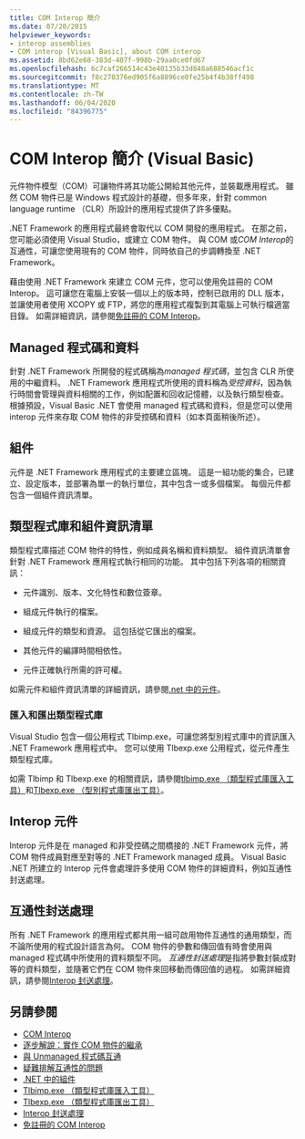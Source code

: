 ```yaml
---
title: COM Interop 簡介
ms.date: 07/20/2015
helpviewer_keywords:
- interop assemblies
- COM interop [Visual Basic], about COM interop
ms.assetid: 8bd62e68-383d-407f-998b-29aa0ce0fd67
ms.openlocfilehash: 6c7caf266514c43e40135b33d848a688546acf1c
ms.sourcegitcommit: f8c270376ed905f6a8896ce0fe25b4f4b38ff498
ms.translationtype: MT
ms.contentlocale: zh-TW
ms.lasthandoff: 06/04/2020
ms.locfileid: "84396775"
---
```

# <a name="introduction-to-com-interop-visual-basic"></a>COM Interop 簡介 (Visual Basic)
元件物件模型（COM）可讓物件將其功能公開給其他元件，並裝載應用程式。 雖然 COM 物件已是 Windows 程式設計的基礎，但多年來，針對 common language runtime （CLR）所設計的應用程式提供了許多優點。  
  
 .NET Framework 的應用程式最終會取代以 COM 開發的應用程式。 在那之前，您可能必須使用 Visual Studio，或建立 COM 物件。 與 COM 或*COM Interop*的互通性，可讓您使用現有的 COM 物件，同時依自己的步調轉換至 .NET Framework。  
  
 藉由使用 .NET Framework 來建立 COM 元件，您可以使用免註冊的 COM Interop。 這可讓您在電腦上安裝一個以上的版本時，控制已啟用的 DLL 版本，並讓使用者使用 XCOPY 或 FTP，將您的應用程式複製到其電腦上可執行檔適當目錄。 如需詳細資訊，請參閱[免註冊的 COM Interop](../../../framework/interop/registration-free-com-interop.md)。  
  
## <a name="managed-code-and-data"></a>Managed 程式碼和資料  
 針對 .NET Framework 所開發的程式碼稱為*managed 程式碼*，並包含 CLR 所使用的中繼資料。 .NET Framework 應用程式所使用的資料稱為*受控資料*，因為執行時間會管理與資料相關的工作，例如配置和回收記憶體，以及執行類型檢查。 根據預設，Visual Basic .NET 會使用 managed 程式碼和資料，但是您可以使用 interop 元件來存取 COM 物件的非受控碼和資料（如本頁面稍後所述）。  
  
## <a name="assemblies"></a>組件  
 元件是 .NET Framework 應用程式的主要建立區塊。 這是一組功能的集合，已建立、設定版本，並部署為單一的執行單位，其中包含一或多個檔案。 每個元件都包含一個組件資訊清單。  
  
## <a name="type-libraries-and-assembly-manifests"></a>類型程式庫和組件資訊清單  
 類型程式庫描述 COM 物件的特性，例如成員名稱和資料類型。 組件資訊清單會針對 .NET Framework 應用程式執行相同的功能。 其中包括下列各項的相關資訊：  
  
- 元件識別、版本、文化特性和數位簽章。  
  
- 組成元件執行的檔案。  
  
- 組成元件的類型和資源。 這包括從它匯出的檔案。  
  
- 其他元件的編譯時間相依性。  
  
- 元件正確執行所需的許可權。  
  
 如需元件和組件資訊清單的詳細資訊，請參閱[.net 中的元件](../../../standard/assembly/index.md)。  
  
### <a name="importing-and-exporting-type-libraries"></a>匯入和匯出類型程式庫  
 Visual Studio 包含一個公用程式 Tlbimp.exe，可讓您將型別程式庫中的資訊匯入 .NET Framework 應用程式中。 您可以使用 Tlbexp.exe 公用程式，從元件產生類型程式庫。  
  
 如需 Tlbimp 和 Tlbexp.exe 的相關資訊，請參閱[tlbimp.exe （類型程式庫匯入工具）](../../../framework/tools/tlbimp-exe-type-library-importer.md)和[Tlbexp.exe （型別程式庫匯出工具）](../../../framework/tools/tlbexp-exe-type-library-exporter.md)。  
  
## <a name="interop-assemblies"></a>Interop 元件  
 Interop 元件是在 managed 和非受控碼之間橋接的 .NET Framework 元件，將 COM 物件成員對應至對等的 .NET Framework managed 成員。 Visual Basic .NET 所建立的 Interop 元件會處理許多使用 COM 物件的詳細資料，例如互通性封送處理。  
  
## <a name="interoperability-marshaling"></a>互通性封送處理  
 所有 .NET Framework 的應用程式都共用一組可啟用物件互通性的通用類型，而不論所使用的程式設計語言為何。 COM 物件的參數和傳回值有時會使用與 managed 程式碼中所使用的資料類型不同。 *互通性封送處理*是指將參數封裝成對等的資料類型，並隨著它們在 COM 物件來回移動而傳回值的過程。 如需詳細資訊，請參閱[Interop 封送處理](../../../framework/interop/interop-marshaling.md)。  
  
## <a name="see-also"></a>另請參閱

- [COM Interop](index.md)
- [逐步解說：實作 COM 物件的繼承](walkthrough-implementing-inheritance-with-com-objects.md)
- [與 Unmanaged 程式碼互通](../../../framework/interop/index.md)
- [疑難排解互通性的問題](troubleshooting-interoperability.md)
- [.NET 中的組件](../../../standard/assembly/index.md)
- [Tlbimp.exe （類型程式庫匯入工具）](../../../framework/tools/tlbimp-exe-type-library-importer.md)
- [Tlbexp.exe （類型程式庫匯出工具）](../../../framework/tools/tlbexp-exe-type-library-exporter.md)
- [Interop 封送處理](../../../framework/interop/interop-marshaling.md)
- [免註冊的 COM Interop](../../../framework/interop/registration-free-com-interop.md)
